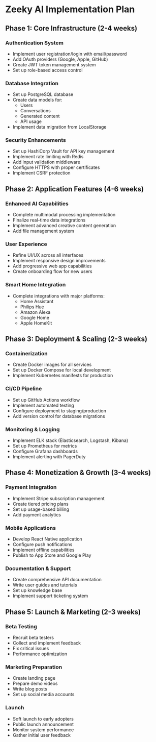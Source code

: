 # Zeeky AI Implementation Plan

## Phase 1: Core Infrastructure (2-4 weeks)

### Authentication System
- Implement user registration/login with email/password
- Add OAuth providers (Google, Apple, GitHub)
- Create JWT token management system
- Set up role-based access control

### Database Integration
- Set up PostgreSQL database
- Create data models for:
  - Users
  - Conversations
  - Generated content
  - API usage
- Implement data migration from LocalStorage

### Security Enhancements
- Set up HashiCorp Vault for API key management
- Implement rate limiting with Redis
- Add input validation middleware
- Configure HTTPS with proper certificates
- Implement CSRF protection

## Phase 2: Application Features (4-6 weeks)

### Enhanced AI Capabilities
- Complete multimodal processing implementation
- Finalize real-time data integrations
- Implement advanced creative content generation
- Add file management system

### User Experience
- Refine UI/UX across all interfaces
- Implement responsive design improvements
- Add progressive web app capabilities
- Create onboarding flow for new users

### Smart Home Integration
- Complete integrations with major platforms:
  - Home Assistant
  - Philips Hue
  - Amazon Alexa
  - Google Home
  - Apple HomeKit

## Phase 3: Deployment & Scaling (2-3 weeks)

### Containerization
- Create Docker images for all services
- Set up Docker Compose for local development
- Implement Kubernetes manifests for production

### CI/CD Pipeline
- Set up GitHub Actions workflow
- Implement automated testing
- Configure deployment to staging/production
- Add version control for database migrations

### Monitoring & Logging
- Implement ELK stack (Elasticsearch, Logstash, Kibana)
- Set up Prometheus for metrics
- Configure Grafana dashboards
- Implement alerting with PagerDuty

## Phase 4: Monetization & Growth (3-4 weeks)

### Payment Integration
- Implement Stripe subscription management
- Create tiered pricing plans
- Set up usage-based billing
- Add payment analytics

### Mobile Applications
- Develop React Native application
- Configure push notifications
- Implement offline capabilities
- Publish to App Store and Google Play

### Documentation & Support
- Create comprehensive API documentation
- Write user guides and tutorials
- Set up knowledge base
- Implement support ticketing system

## Phase 5: Launch & Marketing (2-3 weeks)

### Beta Testing
- Recruit beta testers
- Collect and implement feedback
- Fix critical issues
- Performance optimization

### Marketing Preparation
- Create landing page
- Prepare demo videos
- Write blog posts
- Set up social media accounts

### Launch
- Soft launch to early adopters
- Public launch announcement
- Monitor system performance
- Gather initial user feedback